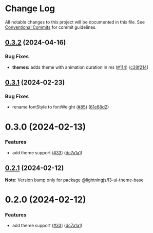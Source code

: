 # Change Log

All notable changes to this project will be documented in this file.
See [Conventional Commits](https://conventionalcommits.org) for commit guidelines.

## [0.3.2](https://github.com/lightning-js/ui-components/compare/@lightningjs/l3-ui-theme-base@0.3.1...@lightningjs/l3-ui-theme-base@0.3.2) (2024-04-16)

### Bug Fixes

- **themes:** adds theme with animation duration in ms ([#114](https://github.com/lightning-js/ui-components/issues/114)) ([c38f214](https://github.com/lightning-js/ui-components/commit/c38f214fb4bdecabd90b473d7da242363c2dd571))

## [0.3.1](https://github.com/lightning-js/ui-components/compare/@lightningjs/l3-ui-theme-base@0.3.0...@lightningjs/l3-ui-theme-base@0.3.1) (2024-02-23)

### Bug Fixes

- rename fontStyle to fontWeight ([#85](https://github.com/lightning-js/ui-components/issues/85)) ([61e68d2](https://github.com/lightning-js/ui-components/commit/61e68d28a3710552774026dca45843fda9fc2b88))

# 0.3.0 (2024-02-13)

### Features

- add theme support ([#33](https://github.com/lightning-js/ui-components/issues/33)) ([dc7a1a1](https://github.com/lightning-js/ui-components/commit/dc7a1a11711430ec31235033d0dcae3a49880a89))

## [0.2.1](https://github.com/lightning-js/ui-components/compare/@lightningjs/l3-ui-theme-base@0.2.0...@lightningjs/l3-ui-theme-base@0.2.1) (2024-02-12)

**Note:** Version bump only for package @lightningjs/l3-ui-theme-base

# 0.2.0 (2024-02-12)

### Features

- add theme support ([#33](https://github.com/lightning-js/ui-components/issues/33)) ([dc7a1a1](https://github.com/lightning-js/ui-components/commit/dc7a1a11711430ec31235033d0dcae3a49880a89))
